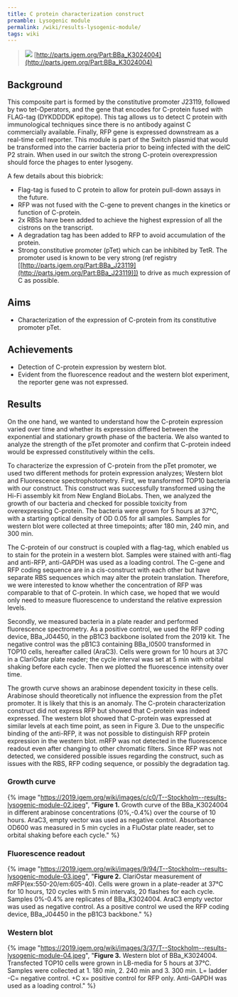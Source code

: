 ```yaml
---
title: C protein characterization construct
preamble: Lysogenic module
permalink: /wiki/results-lysogenic-module/
tags: wiki
---
```


> ![](https://2019.igem.org/wiki/images/0/03/T--Stockholm--results-lysogenic-module-01.png) [http://parts.igem.org/Part:BBa_K3024004](http://parts.igem.org/Part:BBa_K3024004)

## Background

This composite part is formed by the constitutive promoter J23119, followed by two tet-Operators, and the gene that encodes for C-protein fused with FLAG-tag (DYKDDDDK epitope). This tag allows us to detect C protein with immunological techniques since there is no antibody against C commercially available. Finally, RFP gene is expressed downstream as a real-time cell reporter. This module is part of the Switch plasmid that would be transformed into the carrier bacteria prior to being infected with the delC P2 strain. When used in our switch the strong C-protein overexpression should force the phages to enter lysogeny.

A few details about this biobrick:

-   Flag-tag is fused to C protein to allow for protein pull-down assays in the future.
-   RFP was not fused with the C-gene to prevent changes in the kinetics or function of C-protein.
-   2x RBSs have been added to achieve the highest expression of all the cistrons on the transcript.
-   A degradation tag has been added to RFP to avoid accumulation of the protein.
-   Strong constitutive promoter (pTet) which can be inhibited by TetR. The promoter used is known to be very strong (ref registry [[http://parts.igem.org/Part:BBa_J23119](http://parts.igem.org/Part:BBa_J23119)]) to drive as much expression of C as possible.

## Aims

-   Characterization of the expression of C-protein from its constitutive promoter pTet.

## Achievements

-   Detection of C-protein expression by western blot.
-   Evident from the fluorescence readout and the western blot experiment, the reporter gene was not expressed.

## Results

On the one hand, we wanted to understand how the C-protein expression varied over time and whether its expression differed between the exponential and stationary growth phase of the bacteria. We also wanted to analyze the strength of the pTet promoter and confirm that C-protein indeed would be expressed constitutively within the cells.

To characterize the expression of C-protein from the pTet promoter, we used two different methods for protein expression analyzes; Western blot and Fluorescence spectrophotometry. First, we transformed TOP10 bacteria with our construct. This construct was successfully transformed using the Hi-Fi assembly kit from New England BioLabs. Then, we analyzed the growth of our bacteria and checked for possible toxicity from overexpressing C-protein. The bacteria were grown for 5 hours at 37°C, with a starting optical density of OD 0.05 for all samples. Samples for western blot were collected at three timepoints; after 180 min, 240 min, and 300 min.

The C-protein of our construct is coupled with a flag-tag, which enabled us to stain for the protein in a western blot. Samples were stained with anti-flag and anti-RFP, anti-GAPDH was used as a loading control. The C-gene and RFP coding sequence are in a cis-construct with each other but have separate RBS sequences which may alter the protein translation. Therefore, we were interested to know whether the concentration of RFP was comparable to that of C-protein. In which case, we hoped that we would only need to measure fluorescence to understand the relative expression levels.

Secondly, we measured bacteria in a plate reader and performed fluorescence spectrometry. As a positive control, we used the RFP coding device, BBa_J04450, in the pB1C3 backbone isolated from the 2019 kit. The negative control was the pB1C3 containing BBa_I0500 transformed in TOP10 cells, hereafter called (AraC3). Cells were grown for 10 hours at 37C in a ClariOstar plate reader; the cycle interval was set at 5 min with orbital shaking before each cycle. Then we plotted the fluorescence intensity over time.

The growth curve shows an arabinose dependent toxicity in these cells. Arabinose should theoretically not influence the expression from the pTet promoter. It is likely that this is an anomaly. The C-protein characterization construct did not express RFP but showed that C-protein was indeed expressed. The western blot showed that C-protein was expressed at similar levels at each time point, as seen in Figure 3. Due to the unspecific binding of the anti-RFP, it was not possible to distinguish RFP protein expression in the western blot. mRFP was not detected in the fluorescence readout even after changing to other chromatic filters. Since RFP was not detected, we considered possible issues regarding the construct, such as issues with the RBS, RFP coding sequence, or possibly the degradation tag.

### Growth curve

{% image "https://2019.igem.org/wiki/images/c/c0/T--Stockholm--results-lysogenic-module-02.jpeg", "**Figure 1.** Growth curve of the BBa_K3024004 in different arabinose concentrations (0%,-0.4%) over the course of 10 hours. AraC3, empty vector was used as negative control. Absorbance OD600 was measured in 5 min cycles in a FluOstar plate reader, set to orbital shaking before each cycle." %}

### Fluorescence readout

{% image "https://2019.igem.org/wiki/images/9/94/T--Stockholm--results-lysogenic-module-03.jpeg", "**Figure 2.** ClariOstar measurement of mRFP(ex:550-20/em:605-40). Cells were grown in a plate-reader at 37°C for 10 hours, 120 cycles with 5 min intervals, 20 flashes for each cycle. Samples 0%-0.4% are replicates of BBa_K3024004. AraC3 empty vector was used as negative control. As a positive control we used the RFP coding device, BBa_J04450 in the pB1C3 backbone." %}

### Western blot

{% image "https://2019.igem.org/wiki/images/3/37/T--Stockholm--results-lysogenic-module-04.jpeg", "**Figure 3.** Western blot of BBa_K3024004. Transfected TOP10 cells were grown in LB-media for 5 hours at 37°C. Samples were collected at 1. 180 min, 2. 240 min and 3. 300 min. L= ladder -C= negative control. +C x= positive control for RFP only. Anti-GAPDH was used as a loading control." %}
